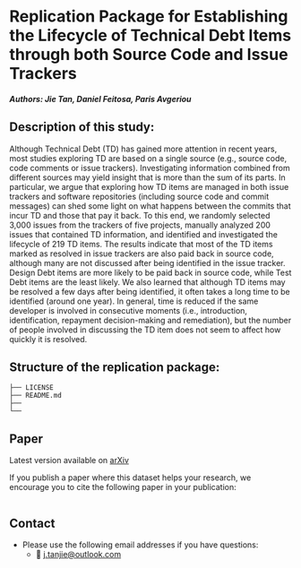 # Replication Package for Establishing the Lifecycle of Technical Debt Items through both Source Code and Issue Trackers

##### Authors: Jie Tan, Daniel Feitosa, Paris Avgeriou

## Description of this study:

Although Technical Debt (TD) has gained more attention in recent years, most studies exploring TD are based on a single source (e.g., source code, code comments or issue trackers). Investigating information combined from different sources may yield insight that is more than the sum of its parts. In particular, we argue that exploring how TD items are managed in both issue trackers and software repositories (including source code and commit messages) can shed some light on what happens between the commits that incur TD and those that pay it back. To this end, we randomly selected 3,000 issues from the trackers of five projects, manually analyzed 200 issues that contained TD information, and identified and investigated the lifecycle of 219 TD items. The results indicate that most of the TD items marked as resolved in issue trackers are also paid back in source code, although many are not discussed after being identified in the issue tracker. Design Debt items are more likely to be paid back in source code, while Test Debt items are the least likely. We also learned that although TD items may be resolved a few days after being identified, it often takes a long time to be identified (around one year). In general, time is reduced if the same developer is involved in consecutive moments (i.e., introduction, identification, repayment decision-making and remediation), but the number of people involved in discussing the TD item does not seem to affect how quickly it is resolved.

## Structure of the replication package:

```
├── LICENSE
├── README.md
├── 
└── 
```


## Paper

Latest version available on [arXiv](https://arxiv.org/abs/xxxxx)

If you publish a paper where this dataset helps your research, we encourage you to cite the following paper in your publication:

```

```

## Contact

- Please use the following email addresses if you have questions:
    - :email: <j.tanjie@outlook.com>
